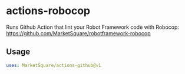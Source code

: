 actions-robocop
=================

Runs Github Action that lint your Robot Framework code with Robocop: https://github.com/MarketSquare/robotframework-robocop

Usage
-----
```yaml
uses: MarketSquare/actions-github@v1
```
